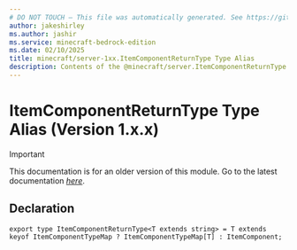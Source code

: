 ```yaml
---
# DO NOT TOUCH — This file was automatically generated. See https://github.com/mojang/minecraftapidocsgenerator to modify descriptions, examples, etc.
author: jakeshirley
ms.author: jashir
ms.service: minecraft-bedrock-edition
ms.date: 02/10/2025
title: minecraft/server-1xx.ItemComponentReturnType Type Alias
description: Contents of the @minecraft/server.ItemComponentReturnType type alias (Version 1.x.x).
---
```

# ItemComponentReturnType Type Alias (Version 1.x.x)

> [!IMPORTANT]
> This documentation is for an older version of this module. Go to the latest documentation [*here*](../../../scriptapi/minecraft/server/ItemComponentReturnType.md).

## Declaration
`export type ItemComponentReturnType<T extends string> = T extends keyof ItemComponentTypeMap ? ItemComponentTypeMap[T] : ItemComponent;`
